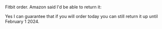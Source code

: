 Fitbit order. Amazon said I'd be able to return it:

Yes I can guarantee that if you will order today you can still return it up until February 1 2024.
